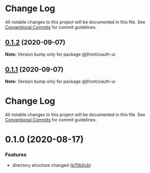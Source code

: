 # Change Log

All notable changes to this project will be documented in this file.
See [Conventional Commits](https://conventionalcommits.org) for commit guidelines.

## [0.1.2](https://github.com/Jepria/jfront-oauth/compare/@jfront/oauth-ui@0.1.1...@jfront/oauth-ui@0.1.2) (2020-09-07)

**Note:** Version bump only for package @jfront/oauth-ui





## [0.1.1](https://github.com/Jepria/jfront-oauth/compare/@jfront/oauth-ui@0.1.0...@jfront/oauth-ui@0.1.1) (2020-09-07)

**Note:** Version bump only for package @jfront/oauth-ui





# Change Log

All notable changes to this project will be documented in this file. See
[Conventional Commits](https://conventionalcommits.org) for commit guidelines.

# 0.1.0 (2020-08-17)

### Features

- directory structure changed
  ([b70b0cb](https://github.com/Jepria/jfront-oauth/commit/b70b0cbb5c82ad34a3696e6498b5291221a125d1))
